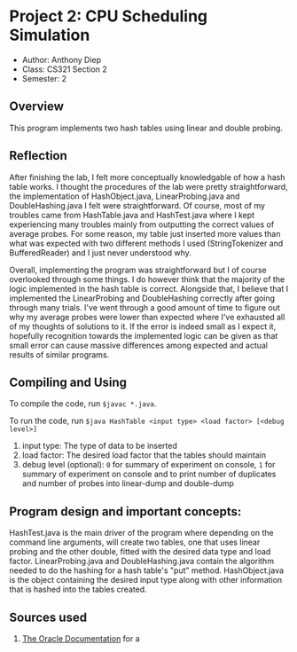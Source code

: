 # Project 2: CPU Scheduling Simulation 
- Author: Anthony Diep
- Class: CS321 Section 2
- Semester: 2

## Overview
This program implements two hash tables using linear and double probing.

## Reflection
After finishing the lab, I felt more conceptually knowledgable of how a hash table works. I thought the procedures of the lab were pretty straightforward, the implementation of HashObject.java, LinearProbing.java and DoubleHashing.java I felt were straightforward. Of course, most of my troubles came from HashTable.java and HashTest.java where I kept experiencing many troubles mainly from outputting the correct values of average probes. For some reason, my table just inserted more values than what was expected with two different methods I used (StringTokenizer and BufferedReader) and I just never understood why. 

Overall, implementing the program was straightforward but I of course overlooked through some things. I do however think that the majority of the logic implemented in the hash table is correct. Alongside that, I believe that I implemented the LinearProbing and DoubleHashing correctly after going through many trials. I've went through a good amount of time to figure out why my average probes were lower than expected where I've exhausted all of my thoughts of solutions to it. If the error is indeed small as I expect it, hopefully recognition towards the implemented logic can be given as that small error can cause massive differences among expected and actual results of similar programs.

## Compiling and Using
To compile the code, run `$javac *.java`.


To run the code, run `$java HashTable <input type> <load factor> [<debug level>]`
1. input type: The type of data to be inserted
2. load factor: The desired load factor that the tables should maintain
3. debug level (optional): `0` for summary of experiment on console, `1` for summary of experiment on console and to print number of duplicates and number of probes into linear-dump and double-dump
    
## Program design and important concepts:
HashTest.java is the main driver of the program where depending on the command line arguments, will create two tables, one that uses linear probing and the other double, fitted with the desired data type and load factor. LinearProbing.java and DoubleHashing.java contain the algorithm needed to do the hashing for a hash table's "put" method. HashObject.java is the object containing the desired input type along with other information that is hashed into the tables created.
  
## Sources used
1. [The Oracle Documentation]( https://docs.oracle.com/javase/7/docs/api/java/util/Random.html) for a

  
  
